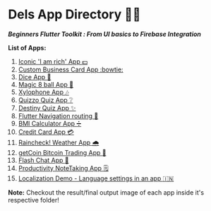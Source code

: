 # Dels App Directory :iphone::cowboy_hat_face:
**_Beginners Flutter Toolkit : From UI basics to Firebase Integration_**

**List of Apps:**
1.  [Iconic 'I am rich' App :dollar:](i_am_rich)
2.  [Custom Business Card App :bowtie:](mi_card_flutter)
3.  [Dice App :game_die:](dice)
4.  [Magic 8 ball App :8ball:](magic-8-ball)
5.  [Xylophone App :notes:](xylophone)
6.  [Quizzo Quiz App :grey_question:](quizzler)
7.  [Destiny Quiz App :sparkles:](destiny)
8.  [Flutter Navigation routing :compass:](Navigation-Practice)
9.  [BMI Calculator App :heavy_division_sign:](BmiCalci)
10. [Credit Card App :credit_card:](kasharedemo)
11. [Raincheck! Weather App :cloud_with_rain:](rain_check)
12. [getCoin Bitcoin Trading App :currency_exchange:](getcoin)
13. [Flash Chat App :speech_balloon:](flash)
14. [Productivity NoteTaking App :spiral_notepad:](productivity)
15. [Localization Demo - Language settings in an app :india:	](locale_demo)

**Note:**
Checkout the result/final output image of each app inside it's respective folder!
